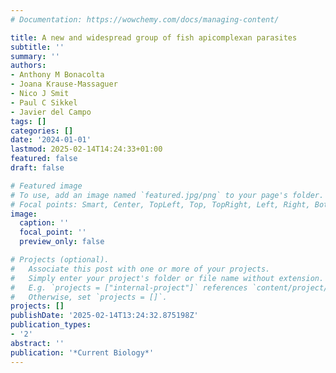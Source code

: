 ```yaml
---
# Documentation: https://wowchemy.com/docs/managing-content/

title: A new and widespread group of fish apicomplexan parasites
subtitle: ''
summary: ''
authors:
- Anthony M Bonacolta
- Joana Krause-Massaguer
- Nico J Smit
- Paul C Sikkel
- Javier del Campo
tags: []
categories: []
date: '2024-01-01'
lastmod: 2025-02-14T14:24:33+01:00
featured: false
draft: false

# Featured image
# To use, add an image named `featured.jpg/png` to your page's folder.
# Focal points: Smart, Center, TopLeft, Top, TopRight, Left, Right, BottomLeft, Bottom, BottomRight.
image:
  caption: ''
  focal_point: ''
  preview_only: false

# Projects (optional).
#   Associate this post with one or more of your projects.
#   Simply enter your project's folder or file name without extension.
#   E.g. `projects = ["internal-project"]` references `content/project/deep-learning/index.md`.
#   Otherwise, set `projects = []`.
projects: []
publishDate: '2025-02-14T13:24:32.875198Z'
publication_types:
- '2'
abstract: ''
publication: '*Current Biology*'
---
```

